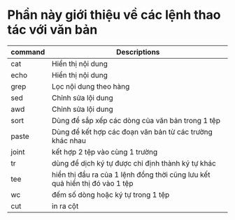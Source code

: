 # Phần này giới thiệu về các lệnh thao tác với văn bản

|command| Descriptions
|-------|--------------------
|cat|Hiển thị nội dung
| echo|Hiển thị nội dung
|grep|Lọc nội dung theo hàng
|sed|Chỉnh sửa lội dung
|awd|Chỉnh sửa lội dung
|sort |Dùng để sắp xếp các dòng của văn bản trong 1 tệp
|paste|Dùng để kết hợp các đoạn văn bản từ các trường khác nhau
|joint|kết hợp 2 tệp vào cùng 1 trường
|tr|dùng để dịch ký tự được chỉ định thành ký tự khác
|tee|hiển thị đầu ra của 1 lệnh đồng thời cũng lưu kết quả hiển thị đó vào 1 tệp
|wc|đếm số dòng hoặc ký tự trong 1 tệp
|cut|in ra cột

